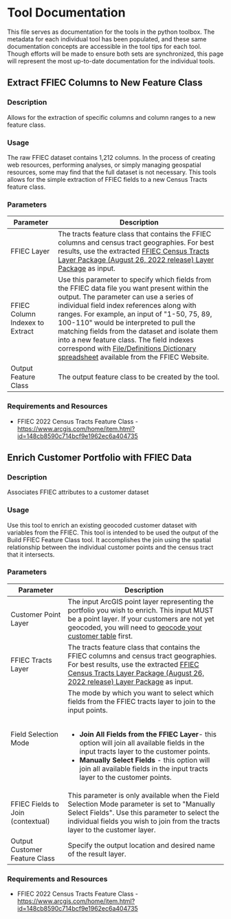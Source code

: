 # Tool Documentation

This file serves as documentation for the tools in the python toolbox. The metadata for each individual tool has been populated, and these same documentation concepts are accessible in the tool tips for each tool. Though efforts will be made to ensure both sets are synchronized, this page will represent the most up-to-date documentation for the individual tools.

## Extract FFIEC Columns to New Feature Class

### Description

Allows for the extraction of specific columns and column ranges to a new feature class.

### Usage

The raw FFIEC dataset contains 1,212 columns. In the process of creating web resources, performing analyses, or simply managing geospatial resources, some may find that the full dataset is not necessary. This tools allows for the simple extraction of FFIEC fields to a new Census Tracts feature class.

### Parameters

Parameter | Description
-----------| -----------
FFIEC Layer | The tracts feature class that contains the FFIEC columns and census tract geographies. For best results, use the extracted [FFIEC Census Tracts Layer Package (August 26, 2022 release) Layer Package](https://www.arcgis.com/home/item.html?id=148cb8590c714bcf9e1962ec6a404735) as input.
FFIEC Column Indexex to Extract | Use this parameter to specify which fields from the FFIEC data file you want present within the output. The parameter can use a series of individual field index references along with ranges. For example, an input of "1-50, 75, 89, 100-110" would be interpreted to pull the matching fields from the dataset and isolate them into a new feature class. The field indexes correspond with [File/Definitions Dictionary spreadsheet](https://www.ffiec.gov/Census/Census_Flat_Files/FFIEC_Census_File_Definitions_26AUG22.xlsx) available from the FFIEC Website. 
Output Feature Class | The output feature class to be created by the tool.

### Requirements and Resources

* FFIEC 2022 Census Tracts Feature Class - https://www.arcgis.com/home/item.html?id=148cb8590c714bcf9e1962ec6a404735

## Enrich Customer Portfolio with FFIEC Data

### Description
Associates FFIEC attributes to a customer dataset

### Usage
Use this tool to enrich an existing geocoded customer dataset with variables from the FFIEC. This tool is intended to be used the output of the Build FFIEC Feature Class tool. It accomplishes the join using the spatial relationship between the individual customer points and the census tract that it intersects.

### Parameters

Parameter | Description
-----------| -----------
Customer Point Layer | The input ArcGIS point layer representing the portfolio you wish to enrich. This input MUST be a point layer. If your customers are not yet geocoded, you will need to [geocode your customer table](https://pro.arcgis.com/en/pro-app/latest/tool-reference/geocoding/geocode-addresses.htm) first.
FFIEC Tracts Layer | The tracts feature class that contains the FFIEC columns and census tract geographies. For best results, use the extracted [FFIEC Census Tracts Layer Package (August 26, 2022 release) Layer Package](https://www.arcgis.com/home/item.html?id=148cb8590c714bcf9e1962ec6a404735) as input.
Field Selection Mode | The mode by which you want to select which fields from the FFIEC tracts layer to join to the input points.<br><br><ul><li><b>Join All Fields from the FFIEC Layer</b>- this option will join all available fields in the input tracts layer to the customer points.</li><li><b>Manually Select Fields</b> - this option will join all available fields in the input tracts layer to the customer points.</li></ul>
FFIEC Fields to Join (contextual) | This parameter is only available when the Field Selection Mode parameter is set to "Manually Select Fields". Use this parameter to select the individual fields you wish to join from the tracts layer to the customer layer.
Output Customer Feature Class | Specify the output location and desired name of the result layer.

### Requirements and Resources

* FFIEC 2022 Census Tracts Feature Class - https://www.arcgis.com/home/item.html?id=148cb8590c714bcf9e1962ec6a404735
